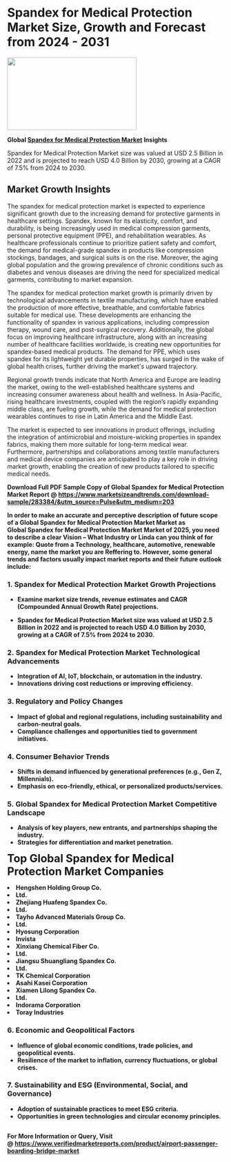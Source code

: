 <H1>Spandex for Medical Protection Market Size, Growth and Forecast from 2024 - 2031</H1><img class="aligncenter size-medium wp-image-584254" src="https://thirdeyenews.in/wp-content/uploads/2024/09/Global-Market-Research-300x168.jpeg" alt="" width="300" height="168" /><p><strong>Global&nbsp;<a href="https://www.marketsizeandtrends.com/download-sample/283384/&amp;utm_source=Pulse&amp;utm_medium=203">Spandex for Medical Protection Market</a> Insights</strong></p><p>Spandex for Medical Protection Market size was valued at USD 2.5 Billion in 2022 and is projected to reach USD 4.0 Billion by 2030, growing at a CAGR of 7.5% from 2024 to 2030.</p><p><h2>Market Growth Insights</h2> <p>The spandex for medical protection market is expected to experience significant growth due to the increasing demand for protective garments in healthcare settings. Spandex, known for its elasticity, comfort, and durability, is being increasingly used in medical compression garments, personal protective equipment (PPE), and rehabilitation wearables. As healthcare professionals continue to prioritize patient safety and comfort, the demand for medical-grade spandex in products like compression stockings, bandages, and surgical suits is on the rise. Moreover, the aging global population and the growing prevalence of chronic conditions such as diabetes and venous diseases are driving the need for specialized medical garments, contributing to market expansion.</p> <p><strong></strong></p> <p>The spandex for medical protection market growth is primarily driven by technological advancements in textile manufacturing, which have enabled the production of more effective, breathable, and comfortable fabrics suitable for medical use. These developments are enhancing the functionality of spandex in various applications, including compression therapy, wound care, and post-surgical recovery. Additionally, the global focus on improving healthcare infrastructure, along with an increasing number of healthcare facilities worldwide, is creating new opportunities for spandex-based medical products. The demand for PPE, which uses spandex for its lightweight yet durable properties, has surged in the wake of global health crises, further driving the market's upward trajectory.</p> <p>Regional growth trends indicate that North America and Europe are leading the market, owing to the well-established healthcare systems and increasing consumer awareness about health and wellness. In Asia-Pacific, rising healthcare investments, coupled with the region’s rapidly expanding middle class, are fueling growth, while the demand for medical protection wearables continues to rise in Latin America and the Middle East.</p> <p>The market is expected to see innovations in product offerings, including the integration of antimicrobial and moisture-wicking properties in spandex fabrics, making them more suitable for long-term medical wear. Furthermore, partnerships and collaborations among textile manufacturers and medical device companies are anticipated to play a key role in driving market growth, enabling the creation of new products tailored to specific medical needs.</p> <p><strong></p><p><span class=""><strong>Download Full PDF Sample Copy of Global Spandex for Medical Protection Market Report</strong> @ <a href="https://www.marketsizeandtrends.com/download-sample/283384/&amp;utm_source=Pulse&amp;utm_medium=203" target="_blank">https://www.marketsizeandtrends.com/download-sample/283384/&amp;utm_source=Pulse&amp;utm_medium=203</a></span></p><p>In order to make an accurate and perceptive description of future scope of a Global&nbsp;Spandex for Medical Protection Market Market as Global&nbsp;Spandex for Medical Protection Market Market of 2025, you need to describe a clear Vision &ndash; What Industry or Linda can you think of for example: Quote from a Technology, healthcare, automotive, renewable energy, name the market you are Reffering to. However, some general trends and factors usually impact market reports and their future outlook include:</p><h3>1.&nbsp;<strong>Spandex for Medical Protection Market Growth Projections</strong></h3><ul><li>Examine market size trends, revenue estimates and CAGR (Compounded Annual Growth Rate) projections.</li><li><p>Spandex for Medical Protection Market size was valued at USD 2.5 Billion in 2022 and is projected to reach USD 4.0 Billion by 2030, growing at a CAGR of 7.5% from 2024 to 2030.</p></li></ul><h3>2.&nbsp;<strong>Spandex for Medical Protection Market Technological Advancements</strong></h3><ul><li>Integration of AI, IoT, blockchain, or automation in the industry.</li><li>Innovations driving cost reductions or improving efficiency.</li></ul><h3>3.&nbsp;<strong>Regulatory and Policy Changes</strong></h3><ul><li>Impact of global and regional regulations, including sustainability and carbon-neutral goals.</li><li>Compliance challenges and opportunities tied to government initiatives.</li></ul><h3>4.&nbsp;<strong>Consumer Behavior Trends</strong></h3><ul><li>Shifts in demand influenced by generational preferences (e.g., Gen Z, Millennials).</li><li>Emphasis on eco-friendly, ethical, or personalized products/services.</li></ul><h3>5.&nbsp;<strong>Global Spandex for Medical Protection Market Competitive Landscape</strong></h3><ul><li>Analysis of key players, new entrants, and partnerships shaping the industry.</li><li>Strategies for differentiation and market penetration.</li></ul><p data-pm-slice="1 1 []"><span style="color: inherit; font-family: inherit; font-size: 25px;">Top Global Spandex for Medical Protection Market Companies</span></p><div class="" data-test-id=""><p><li>Hengshen Holding Group Co.</li><li> Ltd.</li><li> Zhejiang Huafeng Spandex Co.</li><li> Ltd.</li><li> Tayho Advanced Materials Group Co.</li><li> Ltd.</li><li> Hyosung Corporation</li><li> Invista</li><li> Xinxiang Chemical Fiber Co.</li><li>Ltd.</li><li> Jiangsu Shuangliang Spandex Co.</li><li> Ltd.</li><li> TK Chemical Corporation</li><li> Asahi Kasei Corporation</li><li> Xiamen Lilong Spandex Co.</li><li> Ltd.</li><li> Indorama Corporation</li><li> Toray Industries</li></p></div><h3>6.&nbsp;<strong>Economic and Geopolitical Factors</strong></h3><ul><li>Influence of global economic conditions, trade policies, and geopolitical events.</li><li>Resilience of the market to inflation, currency fluctuations, or global crises.</li></ul><h3>7.&nbsp;<strong>Sustainability and ESG (Environmental, Social, and Governance)</strong></h3><ul><li>Adoption of sustainable practices to meet ESG criteria.</li><li>Opportunities in green technologies and circular economy principles.</li></ul><h2><strong style="font-size: 14px;">For More Information or Query, Visit @&nbsp;</strong><a style="background-color: #ffffff; font-size: 14px;" href="https://www.marketsizeandtrends.com/report/spandex-for-medical-protection-market/" target="_blank">https://www.verifiedmarketreports.com/product/airport-passenger-boarding-bridge-market</a></h2>
